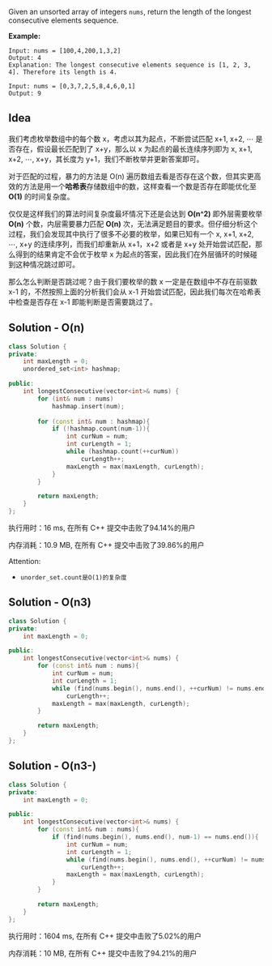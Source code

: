 Given an unsorted array of integers `nums`, return the length of the longest consecutive elements sequence.



**Example:**

```
Input: nums = [100,4,200,1,3,2]
Output: 4
Explanation: The longest consecutive elements sequence is [1, 2, 3, 4]. Therefore its length is 4.

Input: nums = [0,3,7,2,5,8,4,6,0,1]
Output: 9
```

## Idea

我们考虑枚举数组中的每个数 x，考虑以其为起点，不断尝试匹配 x+1, x+2, ⋯ 是否存在，假设最长匹配到了 x+y，那么以 x 为起点的最长连续序列即为 x, x+1, x+2, ⋯, x+y，其长度为 y+1，我们不断枚举并更新答案即可。

对于匹配的过程，暴力的方法是 O(n) 遍历数组去看是否存在这个数，但其实更高效的方法是用一个**哈希表**存储数组中的数，这样查看一个数是否存在即能优化至 **O(1)** 的时间复杂度。

仅仅是这样我们的算法时间复杂度最坏情况下还是会达到 **O(n^2)** 即外层需要枚举 **O(n)** 个数，内层需要暴力匹配 **O(n)** 次，无法满足题目的要求。但仔细分析这个过程，我们会发现其中执行了很多不必要的枚举，如果已知有一个 x, x+1, x+2, ⋯, x+y 的连续序列，而我们却重新从 x+1，x+2 或者是 x+y 处开始尝试匹配，那么得到的结果肯定不会优于枚举 x 为起点的答案，因此我们在外层循环的时候碰到这种情况跳过即可。

那么怎么判断是否跳过呢？由于我们要枚举的数 x 一定是在数组中不存在前驱数 x-1 的，不然按照上面的分析我们会从 x-1 开始尝试匹配，因此我们每次在哈希表中检查是否存在 x-1 即能判断是否需要跳过了。

## Solution - O(n)


```c++
class Solution {
private:
    int maxLength = 0;
    unordered_set<int> hashmap;

public:
    int longestConsecutive(vector<int>& nums) {
        for (int& num : nums)
            hashmap.insert(num);
        
        for (const int& num : hashmap){
            if (!hashmap.count(num-1)){
                int curNum = num;
                int curLength = 1;
                while (hashmap.count(++curNum))
                    curLength++;
                maxLength = max(maxLength, curLength);
            }
        }

        return maxLength;
    }
};
```

执行用时：16 ms, 在所有 C++ 提交中击败了94.14%的用户

内存消耗：10.9 MB, 在所有 C++ 提交中击败了39.86%的用户

Attention:
- ```
  unorder_set.count是O(1)的复杂度
  ```

## Solution - O(n3)

```c++
class Solution {
private:
    int maxLength = 0;

public:
    int longestConsecutive(vector<int>& nums) {
        for (const int& num : nums){
            int curNum = num;
            int curLength = 1;
            while (find(nums.begin(), nums.end(), ++curNum) != nums.end())
                curLength++;
            maxLength = max(maxLength, curLength);
        }

        return maxLength;
    }
};
```

## Solution - O(n3-)

```c++
class Solution {
private:
    int maxLength = 0;

public:
    int longestConsecutive(vector<int>& nums) {
        for (const int& num : nums){
            if (find(nums.begin(), nums.end(), num-1) == nums.end()){
                int curNum = num;
                int curLength = 1;
                while (find(nums.begin(), nums.end(), ++curNum) != nums.end())
                    curLength++;
                maxLength = max(maxLength, curLength);
            }
        }

        return maxLength;
    }
};
```

执行用时：1604 ms, 在所有 C++ 提交中击败了5.02%的用户

内存消耗：10 MB, 在所有 C++ 提交中击败了94.21%的用户
